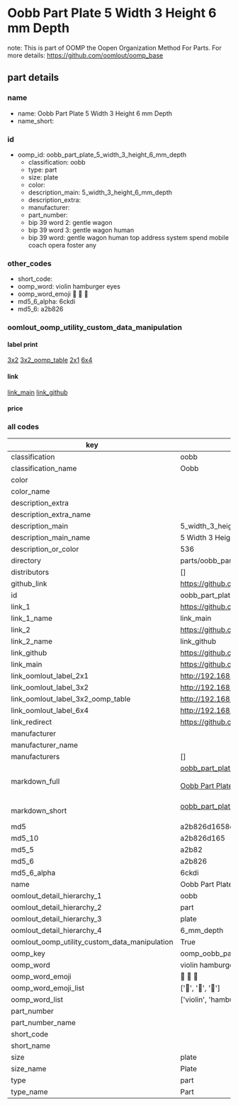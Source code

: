 # Oobb Part Plate 5 Width 3 Height 6 mm Depth  

note: This is part of OOMP the Oopen Organization Method For Parts. For more details: https://github.com/oomlout/oomp_base

##  part details
  







### name
* name: Oobb Part Plate 5 Width 3 Height 6 mm Depth
* name_short: 
### id
* oomp_id: oobb_part_plate_5_width_3_height_6_mm_depth
  * classification: oobb
  * type: part
  * size: plate
  * color: 
  * description_main: 5_width_3_height_6_mm_depth
  * description_extra: 
  * manufacturer: 
  * part_number: 
  * bip 39 word 2: gentle wagon
  * bip 39 word 3: gentle wagon human
  * bip 39 word: gentle wagon human top address system spend mobile coach opera foster any

### other_codes
* short_code: 
* oomp_word: violin hamburger eyes
* oomp_word_emoji :violin: :hamburger: :eyes:
* md5_6_alpha: 6ckdi
* md5_6: a2b826






### oomlout_oomp_utility_custom_data_manipulation
#### label print
[3x2](http://192.168.1.245:1112/?label=oomp%206ckdi)
[3x2_oomp_table](http://192.168.1.108:1112/?label=oomp%206ckdi)
[2x1](http://192.168.1.242:1112/?label=oomp%206ckdi)
[6x4](http://192.168.1.55:1112/?label=oomp%206ckdi)    

#### link

[link_main](https://github.com/oomlout/oomlout_oomp_version_1_messy/tree/main/parts/oobb_part_plate_5_width_3_height_6_mm_depth) [link_github](https://github.com/oomlout/oomlout_oomp_version_1_messy/tree/main/parts/oobb_part_plate_5_width_3_height_6_mm_depth)                             

#### price







### all codes 
| key | value |  
| --- | --- |  
| classification | oobb |  
| classification_name | Oobb |  
| color |  |  
| color_name |  |  
| description_extra |  |  
| description_extra_name |  |  
| description_main | 5_width_3_height_6_mm_depth |  
| description_main_name | 5 Width 3 Height 6 mm Depth |  
| description_or_color | 536 |  
| directory | parts/oobb_part_plate_5_width_3_height_6_mm_depth |  
| distributors | [] |  
| github_link | https://github.com/oomlout/oomlout_oomp_part_src/tree/main/parts/oobb_part_plate_5_width_3_height_6_mm_depth |  
| id | oobb_part_plate_5_width_3_height_6_mm_depth |  
| link_1 | https://github.com/oomlout/oomlout_oomp_version_1_messy/tree/main/parts/oobb_part_plate_5_width_3_height_6_mm_depth |  
| link_1_name | link_main |  
| link_2 | https://github.com/oomlout/oomlout_oomp_version_1_messy/tree/main/parts/oobb_part_plate_5_width_3_height_6_mm_depth |  
| link_2_name | link_github |  
| link_github | https://github.com/oomlout/oomlout_oomp_version_1_messy/tree/main/parts/oobb_part_plate_5_width_3_height_6_mm_depth |  
| link_main | https://github.com/oomlout/oomlout_oomp_version_1_messy/tree/main/parts/oobb_part_plate_5_width_3_height_6_mm_depth |  
| link_oomlout_label_2x1 | http://192.168.1.242:1112/?label=oomp%206ckdi |  
| link_oomlout_label_3x2 | http://192.168.1.245:1112/?label=oomp%206ckdi |  
| link_oomlout_label_3x2_oomp_table | http://192.168.1.108:1112/?label=oomp%206ckdi |  
| link_oomlout_label_6x4 | http://192.168.1.55:1112/?label=oomp%206ckdi |  
| link_redirect | https://github.com/oomlout/oomlout_oomp_version_1_messy/tree/main/parts/oobb_part_plate_5_width_3_height_6_mm_depth |  
| manufacturer |  |  
| manufacturer_name |  |  
| manufacturers | [] |  
| markdown_full | [oobb_part_plate_5_width_3_height_6_mm_depth](none)<br>[](none)<br>[Oobb Part Plate 5 Width 3 Height 6 Mm Depth](none)<br><br> |  
| markdown_short | [oobb_part_plate_5_width_3_height_6_mm_depth](none)<br><br> |  
| md5 | a2b826d1658e7a2b7301be4eddbd9309 |  
| md5_10 | a2b826d165 |  
| md5_5 | a2b82 |  
| md5_6 | a2b826 |  
| md5_6_alpha | 6ckdi |  
| name | Oobb Part Plate 5 Width 3 Height 6 mm Depth |  
| oomlout_detail_hierarchy_1 | oobb |  
| oomlout_detail_hierarchy_2 | part |  
| oomlout_detail_hierarchy_3 | plate |  
| oomlout_detail_hierarchy_4 | 6_mm_depth |  
| oomlout_oomp_utility_custom_data_manipulation | True |  
| oomp_key | oomp_oobb_part_plate_5_width_3_height_6_mm_depth |  
| oomp_word | violin hamburger eyes |  
| oomp_word_emoji | :violin: :hamburger: :eyes: |  
| oomp_word_emoji_list | [':violin:', ':hamburger:', ':eyes:'] |  
| oomp_word_list | ['violin', 'hamburger', 'eyes'] |  
| part_number |  |  
| part_number_name |  |  
| short_code |  |  
| short_name |  |  
| size | plate |  
| size_name | Plate |  
| type | part |  
| type_name | Part |  
